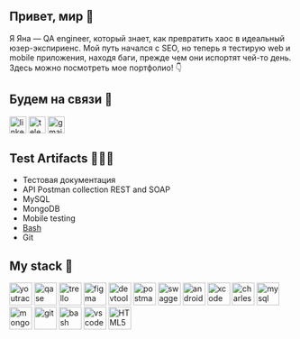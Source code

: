 ## Привет, мир 👋
Я Яна — QA engineer, который знает, как превратить хаос в идеальный юзер-экспириенс. Мой путь начался с SEO, но теперь я тестирую web и mobile приложения, находя баги, прежде чем они испортят чей-то день. Здесь можно посмотреть мое портфолио! 👇

## Будем на связи 🤝
<p align="left">
<a href= "https://www.linkedin.com/in/iana-martynova/" target="_blank"><img src="https://img.icons8.com/?size=512&id=13930&format=png" width="30" height="30" alt="linkedin"/></a>
<a href= "https://t.me/yany_martynova"><img src="https://img.icons8.com/?size=512&id=63306&format=png" width="30" height="30" alt="telegram"/></a>
<a href= "mailto:bonnie.parker.812@gmail.com"><img src="https://img.icons8.com/?size=512&id=P7UIlhbpWzZm&format=png" width="30" height="30" alt="gmail"/></a>
</p>

## Test Artifacts 👩🏻‍💻
- Тестовая документация
- API Postman collection REST and SOAP
- MySQL
- MongoDB
- Mobile testing
- [Bash](https://github.com/YMartynova/bash/blob/main/README.md)
- Git

## My stack 📌
<p align="left">
<img src="https://upload.wikimedia.org/wikipedia/commons/thumb/8/8d/YouTrack_Icon.svg/1024px-YouTrack_Icon.svg.png?20200803082248" title="youtrack" alt="youtrack" width="40" height="40"/>
<img src="https://luna1.co/eb0187.png" title="qase" alt="qase" width="40" height="40"/>
<img src="https://www.svgrepo.com/show/354463/trello.svg" title="trello" alt="trello" width="40" height="40"/>
<img src="https://cdn.jsdelivr.net/gh/devicons/devicon/icons/figma/figma-original.svg" title="figma" alt="figma" width="40" height="40"/>
<img src="https://d33wubrfki0l68.cloudfront.net/38b5c953a4667366685d55db55d057c86db1fc54/a0fdc/static/acae6b24d940347661ca901ea07f47c1/chrome-dev-logo-icon.png" title="devtools" alt="devtools" width="40" height="40"/>
<img src="https://www.svgrepo.com/show/354202/postman-icon.svg" title="postman" alt="postman" width="40" height="40"/>
<img src="https://static-00.iconduck.com/assets.00/swagger-icon-2048x2048-563qbzey.png" title="swagger" alt="swagger" width="40" height="40"/>
<img src="https://cdn.jsdelivr.net/gh/devicons/devicon/icons/androidstudio/androidstudio-original.svg" title="android-studio" alt="android-studio" width="40" height="40"/>
<img src="https://cdn.jsdelivr.net/gh/devicons/devicon/icons/xcode/xcode-original.svg" title="xcode" alt="xcode" width="40" height="40"/>
<img src="https://pbs.twimg.com/profile_images/992847505791434752/_OY-oYQJ_400x400.jpg" title="charles-proxy" alt="charles-proxy" width="40" height="40"/>
<img src="https://cdn.jsdelivr.net/gh/devicons/devicon/icons/mysql/mysql-original.svg" title="mysql" alt="mysql" width="40" height="40"/>
<img src="https://cdn.jsdelivr.net/gh/devicons/devicon/icons/mongodb/mongodb-original.svg" title="mongodb" alt="mongodb" width="40" height="40"/>
<img src="https://cdn.jsdelivr.net/gh/devicons/devicon/icons/git/git-original.svg" title="git" alt="git" width="40" height="40"/>
<img src="https://upload.wikimedia.org/wikipedia/commons/thumb/4/4b/Bash_Logo_Colored.svg/1024px-Bash_Logo_Colored.svg.png?20180723054350" title="bash" alt="bash" width="40" height="40"/>
<img src="https://cdn.jsdelivr.net/gh/devicons/devicon/icons/vscode/vscode-original.svg" title="vscode" alt="vscode" width="40" height="40"/>
<img src="https://cdn-icons-png.flaticon.com/512/919/919827.png" title="HTML5" alt="HTML5" width="40" height="40"/>
</p>
<!--
**YMartynova/YMartynova** is a ✨ _special_ ✨ repository because its `README.md` (this file) appears on your GitHub profile.

Here are some ideas to get you started:

- 🔭 I’m currently working on ...
- 🌱 I’m currently learning ...
- 👯 I’m looking to collaborate on ...
- 🤔 I’m looking for help with ...
- 💬 Ask me about ...
- 📫 How to reach me: ...
- 😄 Pronouns: ...
- ⚡ Fun fact: ...
-->
